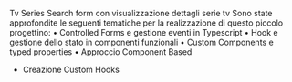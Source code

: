 Tv Series Search form con visualizzazione dettagli serie tv
Sono state approfondite le seguenti tematiche per la realizzazione di questo piccolo progettino:
• Controlled Forms e gestione eventi in Typescript
• Hook e gestione dello stato in componenti funzionali
• Custom Components e typed properties
• Approccio Component Based
* Creazione Custom Hooks
